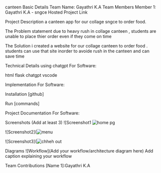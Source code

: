 canteen
Basic Details
Team Name: Gayathri K.A
Team Members
Member 1: Gayathri K.A - sngce
Hosted Project Link


Project Description
a canteen app for our collage sngce to order food.

The Problem statement
due to heavy rush in collage canteen , students are unable to place thier order even if they come on time

The Solution
i created a website for our collage canteen to order food . students can use that site inorder to avoide rush in the canteen and can save time

Technical Details
using chatgpt
For Software:

html
flask
chatgpt
vscode


Implementation
For Software:

Installation
[github]

Run
[commands]

Project Documentation
For Software:

Screenshots (Add at least 3)
![Screenshot1 ![home pg](https://github.com/user-attachments/assets/42fd9367-aaad-4a40-9431-1156323a29c3)

![Screenshot2](![menu](https://github.com/user-attachments/assets/40776f9c-8c08-4b7b-ad6d-10b5608a4059)

![Screenshot3](![chheh out](https://github.com/user-attachments/assets/f4d3906c-54e4-4b9b-a86c-fb7049ea92e9)

Diagrams
![Workflow](Add your workflow/architecture diagram here) Add caption explaining your workflow

Team Contributions
[Name 1]:Gayathri K.A
